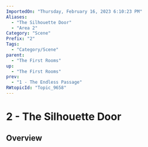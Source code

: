 ```yaml
---
ImportedOn: "Thursday, February 16, 2023 6:10:23 PM"
Aliases:
  - "The Silhouette Door"
  - "Area 2"
Category: "Scene"
Prefix: "2"
Tags:
  - "Category/Scene"
parent:
  - "The First Rooms"
up:
  - "The First Rooms"
prev:
  - "1 - The Endless Passage"
RWtopicId: "Topic_9658"
---
```

# 2 - The Silhouette Door
## Overview
